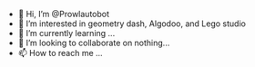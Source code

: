 - 👋 Hi, I’m @Prowlautobot
- 👀 I’m interested in geometry dash, Algodoo, and Lego studio
- 🌱 I’m currently learning ...
- 💞️ I’m looking to collaborate on nothing...
- 📫 How to reach me ...

<!---
Prowlautobot/Prowlautobot is a ✨ special ✨ repository because its `README.md` (this file) appears on your GitHub profile.
You can click the Preview link to take a look at your changes.
--->
